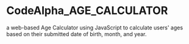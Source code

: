 # CodeAlpha_AGE_CALCULATOR
a web-based Age Calculator using JavaScript to calculate users' ages based on their submitted date of birth, month, and year.
